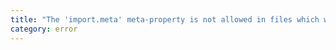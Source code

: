 ```yaml
---
title: "The 'import.meta' meta-property is not allowed in files which will build into CommonJS output."
category: error
---
```


